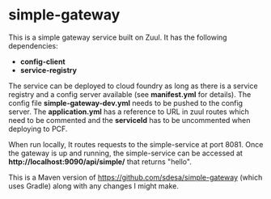 # simple-gateway

This is a simple gateway service built on Zuul. It has the following dependencies:

- **config-client**
- **service-registry**

The service can be deployed to cloud foundry as long as there is a service registry and a config server available (see **manifest.yml** for details). The config file **simple-gateway-dev.yml** needs to be pushed to the config server. The **application.yml** has a reference to URL in zuul routes which need to be commented and the **serviceId** has to be uncommented when deploying to PCF.

When run locally, It routes requests to the simple-service at port 8081. Once the gateway is up and running, the simple-service can be accessed at **http://localhost:9090/api/simple/** that returns "hello".

This is a Maven version of https://github.com/sdesa/simple-gateway (which uses Gradle) along with any changes I might make.

